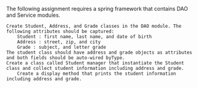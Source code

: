 The following assignment requires a spring framework that contains DAO and Service modules. 

    Create Student, Address, and Grade classes in the DAO module. The following attributes should be captured: 
        Student : first name, last name, and date of birth
        Address : street, zip, and city
        Grade : subject, and letter grade
    The student class should have address and grade objects as attributes and both fields should be auto-wired byType.
    Create a class called Student manager that instantiate the Student class and collect student information including address and grade.
        Create a display method that prints the student information including address and grade.

